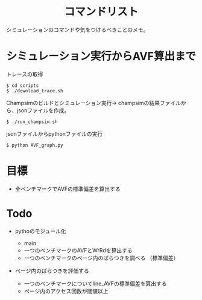 <p align="center">
  <h1 align="center"> コマンドリスト </h1>
  <p> シミュレーションのコマンドや気をつけるべきことのメモ。 
</p>

# シミュレーション実行からAVF算出まで
トレースの取得
```
$ cd scripts
$ ./download_trace.sh
```

Champsimのビルドとシミュレーション実行-> champsimの結果ファイルから、jsonファイルを作成。
```
$ ./run_champsim.sh
```

jsonファイルからpythonファイルの実行
```
$ python AVF_graph.py
```

# 目標
- 全ベンチマークでAVFの標準偏差を算出する


# Todo
- pythoのモジュール化
  - main
  - 一つのベンチマークのAVFとWrRdを算出する
  - 一つのベンチマークのページ内のばらつきを調べる （標準偏差）

- ページ内のばらつきを評価する
  - 一つのベンチマークについてline_AVFの標準偏差を算出する
  - ページ内のアクセス回数が閾値以上 